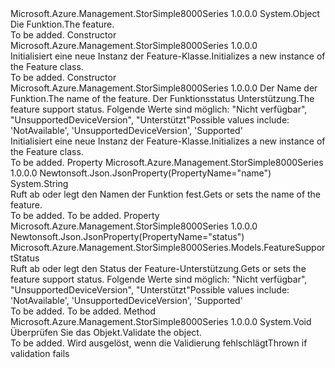 <Type Name="Feature" FullName="Microsoft.Azure.Management.StorSimple8000Series.Models.Feature">
  <TypeSignature Language="C#" Value="public class Feature" />
  <TypeSignature Language="ILAsm" Value=".class public auto ansi beforefieldinit Feature extends System.Object" />
  <TypeSignature Language="DocId" Value="T:Microsoft.Azure.Management.StorSimple8000Series.Models.Feature" />
  <TypeSignature Language="VB.NET" Value="Public Class Feature" />
  <TypeSignature Language="F#" Value="type Feature = class" />
  <AssemblyInfo>
    <AssemblyName>Microsoft.Azure.Management.StorSimple8000Series</AssemblyName>
    <AssemblyVersion>1.0.0.0</AssemblyVersion>
  </AssemblyInfo>
  <Base>
    <BaseTypeName>System.Object</BaseTypeName>
  </Base>
  <Interfaces />
  <Docs>
    <summary>
            <span data-ttu-id="a6d6c-101">Die Funktion.</span><span class="sxs-lookup"><span data-stu-id="a6d6c-101">The feature.</span></span>
            </summary>
    <remarks>To be added.</remarks>
  </Docs>
  <Members>
    <Member MemberName=".ctor">
      <MemberSignature Language="C#" Value="public Feature ();" />
      <MemberSignature Language="ILAsm" Value=".method public hidebysig specialname rtspecialname instance void .ctor() cil managed" />
      <MemberSignature Language="DocId" Value="M:Microsoft.Azure.Management.StorSimple8000Series.Models.Feature.#ctor" />
      <MemberSignature Language="VB.NET" Value="Public Sub New ()" />
      <MemberType>Constructor</MemberType>
      <AssemblyInfo>
        <AssemblyName>Microsoft.Azure.Management.StorSimple8000Series</AssemblyName>
        <AssemblyVersion>1.0.0.0</AssemblyVersion>
      </AssemblyInfo>
      <Parameters />
      <Docs>
        <summary>
            <span data-ttu-id="a6d6c-102">Initialisiert eine neue Instanz der Feature-Klasse.</span><span class="sxs-lookup"><span data-stu-id="a6d6c-102">Initializes a new instance of the Feature class.</span></span>
            </summary>
        <remarks>To be added.</remarks>
      </Docs>
    </Member>
    <Member MemberName=".ctor">
      <MemberSignature Language="C#" Value="public Feature (string name, Microsoft.Azure.Management.StorSimple8000Series.Models.FeatureSupportStatus status);" />
      <MemberSignature Language="ILAsm" Value=".method public hidebysig specialname rtspecialname instance void .ctor(string name, valuetype Microsoft.Azure.Management.StorSimple8000Series.Models.FeatureSupportStatus status) cil managed" />
      <MemberSignature Language="DocId" Value="M:Microsoft.Azure.Management.StorSimple8000Series.Models.Feature.#ctor(System.String,Microsoft.Azure.Management.StorSimple8000Series.Models.FeatureSupportStatus)" />
      <MemberSignature Language="VB.NET" Value="Public Sub New (name As String, status As FeatureSupportStatus)" />
      <MemberSignature Language="F#" Value="new Microsoft.Azure.Management.StorSimple8000Series.Models.Feature : string * Microsoft.Azure.Management.StorSimple8000Series.Models.FeatureSupportStatus -&gt; Microsoft.Azure.Management.StorSimple8000Series.Models.Feature" Usage="new Microsoft.Azure.Management.StorSimple8000Series.Models.Feature (name, status)" />
      <MemberType>Constructor</MemberType>
      <AssemblyInfo>
        <AssemblyName>Microsoft.Azure.Management.StorSimple8000Series</AssemblyName>
        <AssemblyVersion>1.0.0.0</AssemblyVersion>
      </AssemblyInfo>
      <Parameters>
        <Parameter Name="name" Type="System.String" />
        <Parameter Name="status" Type="Microsoft.Azure.Management.StorSimple8000Series.Models.FeatureSupportStatus" />
      </Parameters>
      <Docs>
        <param name="name"><span data-ttu-id="a6d6c-103">Der Name der Funktion.</span><span class="sxs-lookup"><span data-stu-id="a6d6c-103">The name of the feature.</span></span></param>
        <param name="status"><span data-ttu-id="a6d6c-104">Der Funktionsstatus Unterstützung.</span><span class="sxs-lookup"><span data-stu-id="a6d6c-104">The feature support status.</span></span> <span data-ttu-id="a6d6c-105">Folgende Werte sind möglich: "Nicht verfügbar", "UnsupportedDeviceVersion", "Unterstützt"</span><span class="sxs-lookup"><span data-stu-id="a6d6c-105">Possible values include: 'NotAvailable', 'UnsupportedDeviceVersion', 'Supported'</span></span></param>
        <summary>
            <span data-ttu-id="a6d6c-106">Initialisiert eine neue Instanz der Feature-Klasse.</span><span class="sxs-lookup"><span data-stu-id="a6d6c-106">Initializes a new instance of the Feature class.</span></span>
            </summary>
        <remarks>To be added.</remarks>
      </Docs>
    </Member>
    <Member MemberName="Name">
      <MemberSignature Language="C#" Value="public string Name { get; set; }" />
      <MemberSignature Language="ILAsm" Value=".property instance string Name" />
      <MemberSignature Language="DocId" Value="P:Microsoft.Azure.Management.StorSimple8000Series.Models.Feature.Name" />
      <MemberSignature Language="VB.NET" Value="Public Property Name As String" />
      <MemberSignature Language="F#" Value="member this.Name : string with get, set" Usage="Microsoft.Azure.Management.StorSimple8000Series.Models.Feature.Name" />
      <MemberType>Property</MemberType>
      <AssemblyInfo>
        <AssemblyName>Microsoft.Azure.Management.StorSimple8000Series</AssemblyName>
        <AssemblyVersion>1.0.0.0</AssemblyVersion>
      </AssemblyInfo>
      <Attributes>
        <Attribute>
          <AttributeName>Newtonsoft.Json.JsonProperty(PropertyName="name")</AttributeName>
        </Attribute>
      </Attributes>
      <ReturnValue>
        <ReturnType>System.String</ReturnType>
      </ReturnValue>
      <Docs>
        <summary>
            <span data-ttu-id="a6d6c-107">Ruft ab oder legt den Namen der Funktion fest.</span><span class="sxs-lookup"><span data-stu-id="a6d6c-107">Gets or sets the name of the feature.</span></span>
            </summary>
        <value>To be added.</value>
        <remarks>To be added.</remarks>
      </Docs>
    </Member>
    <Member MemberName="Status">
      <MemberSignature Language="C#" Value="public Microsoft.Azure.Management.StorSimple8000Series.Models.FeatureSupportStatus Status { get; set; }" />
      <MemberSignature Language="ILAsm" Value=".property instance valuetype Microsoft.Azure.Management.StorSimple8000Series.Models.FeatureSupportStatus Status" />
      <MemberSignature Language="DocId" Value="P:Microsoft.Azure.Management.StorSimple8000Series.Models.Feature.Status" />
      <MemberSignature Language="VB.NET" Value="Public Property Status As FeatureSupportStatus" />
      <MemberSignature Language="F#" Value="member this.Status : Microsoft.Azure.Management.StorSimple8000Series.Models.FeatureSupportStatus with get, set" Usage="Microsoft.Azure.Management.StorSimple8000Series.Models.Feature.Status" />
      <MemberType>Property</MemberType>
      <AssemblyInfo>
        <AssemblyName>Microsoft.Azure.Management.StorSimple8000Series</AssemblyName>
        <AssemblyVersion>1.0.0.0</AssemblyVersion>
      </AssemblyInfo>
      <Attributes>
        <Attribute>
          <AttributeName>Newtonsoft.Json.JsonProperty(PropertyName="status")</AttributeName>
        </Attribute>
      </Attributes>
      <ReturnValue>
        <ReturnType>Microsoft.Azure.Management.StorSimple8000Series.Models.FeatureSupportStatus</ReturnType>
      </ReturnValue>
      <Docs>
        <summary>
            <span data-ttu-id="a6d6c-108">Ruft ab oder legt den Status der Feature-Unterstützung.</span><span class="sxs-lookup"><span data-stu-id="a6d6c-108">Gets or sets the feature support status.</span></span> <span data-ttu-id="a6d6c-109">Folgende Werte sind möglich: "Nicht verfügbar", "UnsupportedDeviceVersion", "Unterstützt"</span><span class="sxs-lookup"><span data-stu-id="a6d6c-109">Possible values include: 'NotAvailable', 'UnsupportedDeviceVersion', 'Supported'</span></span>
            </summary>
        <value>To be added.</value>
        <remarks>To be added.</remarks>
      </Docs>
    </Member>
    <Member MemberName="Validate">
      <MemberSignature Language="C#" Value="public virtual void Validate ();" />
      <MemberSignature Language="ILAsm" Value=".method public hidebysig newslot virtual instance void Validate() cil managed" />
      <MemberSignature Language="DocId" Value="M:Microsoft.Azure.Management.StorSimple8000Series.Models.Feature.Validate" />
      <MemberSignature Language="VB.NET" Value="Public Overridable Sub Validate ()" />
      <MemberSignature Language="F#" Value="abstract member Validate : unit -&gt; unit&#xA;override this.Validate : unit -&gt; unit" Usage="feature.Validate " />
      <MemberType>Method</MemberType>
      <AssemblyInfo>
        <AssemblyName>Microsoft.Azure.Management.StorSimple8000Series</AssemblyName>
        <AssemblyVersion>1.0.0.0</AssemblyVersion>
      </AssemblyInfo>
      <ReturnValue>
        <ReturnType>System.Void</ReturnType>
      </ReturnValue>
      <Parameters />
      <Docs>
        <summary>
            <span data-ttu-id="a6d6c-110">Überprüfen Sie das Objekt.</span><span class="sxs-lookup"><span data-stu-id="a6d6c-110">Validate the object.</span></span>
            </summary>
        <remarks>To be added.</remarks>
        <exception cref="T:Microsoft.Rest.ValidationException">
            <span data-ttu-id="a6d6c-111">Wird ausgelöst, wenn die Validierung fehlschlägt</span><span class="sxs-lookup"><span data-stu-id="a6d6c-111">Thrown if validation fails</span></span>
            </exception>
      </Docs>
    </Member>
  </Members>
</Type>